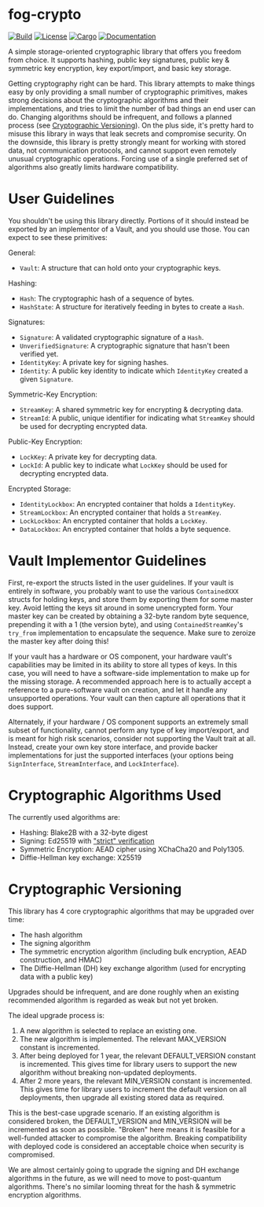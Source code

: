 # fog-crypto

[![Build](https://github.com/Cognoscan/fog-crypto/workflows/Rust/badge.svg)](
https://github.com/Cognoscan/fog-crypto/actions)
[![License](https://img.shields.io/badge/license-MIT%2FApache--2.0-blue.svg)](
https://github.com/Cognoscan/fog-crypto)
[![Cargo](https://img.shields.io/crates/v/fog-crypto.svg)](
https://crates.io/crates/fog-crypto)
[![Documentation](https://docs.rs/fog-crypto/badge.svg)](
https://docs.rs/fog-crypto)

A simple storage-oriented cryptographic library that offers you freedom from choice. It
supports hashing, public key signatures, public key & symmetric key encryption, key
export/import, and basic key storage.

Getting cryptography right can be hard. This library attempts to make things easy by only
providing a small number of cryptographic primitives, makes strong decisions about the
cryptographic algorithms and their implementations, and tries to limit the number of bad things
an end user can do. Changing algorithms should be infrequent, and follows a planned process
(see [Cryptographic Versioning](#cryptographic-versioning)). On the plus side, it's pretty hard
to misuse this library in ways that leak secrets and compromise security. On the downside, this
library is pretty strongly meant for working with stored data, not communication protocols, and
cannot support even remotely unusual cryptographic operations. Forcing use of a single preferred
set of algorithms also greatly limits hardware compatibility.

# User Guidelines

You shouldn't be using this library directly. Portions of it should instead be exported by an
implementor of a Vault, and you should use those. You can expect to see these primitives:

General:
- `Vault`: A structure that can hold onto your cryptographic keys.

Hashing:
- `Hash`: The cryptographic hash of a sequence of bytes.
- `HashState`: A structure for iteratively feeding in bytes to create a `Hash`.

Signatures:
- `Signature`: A validated cryptographic signature of a `Hash`.
- `UnverifiedSignature`: A cryptographic signature that hasn't been verified yet.
- `IdentityKey`: A private key for signing hashes.
- `Identity`: A public key identity to indicate which `IdentityKey` created a given `Signature`.

Symmetric-Key Encryption:
- `StreamKey`: A shared symmetric key for encrypting & decrypting data.
- `StreamId`: A public, unique identifier for indicating what `StreamKey` should be used
  for decrypting encrypted data.

Public-Key Encryption:
- `LockKey`: A private key for decrypting data.
- `LockId`: A public key to indicate what `LockKey` should be used for decrypting encrypted
  data.

Encrypted Storage:
- `IdentityLockbox`: An encrypted container that holds a `IdentityKey`.
- `StreamLockbox`: An encrypted container that holds a `StreamKey`.
- `LockLockbox`: An encrypted container that holds a `LockKey`.
- `DataLockbox`: An encrypted container that holds a byte sequence.

# Vault Implementor Guidelines

First, re-export the structs listed in the user guidelines. If your vault is entirely in
software, you probably want to use the various `ContainedXXX` structs for holding keys, and
store them by exporting them for some master key. Avoid letting the keys sit around in some
unencrypted form. Your master key can be created by obtaining a 32-byte random byte sequence,
prepending it with a 1 (the version byte), and using `ContainedStreamKey`'s `try_from`
implementation to encapsulate the sequence. Make sure to zeroize the master key after doing
this!

If your vault has a hardware or OS component, your hardware vault's capabilities may be
limited in its ability to store all types of keys. In this case, you will need to have a
software-side implementation to make up for the missing storage. A recommended approach here is
to actually accept a reference to a pure-software vault on creation, and let it handle any
unsupported operations. Your vault can then capture all operations that it does support.

Alternately, if your hardware / OS component supports an extremely small subset of
functionality, cannot perform any type of key import/export, and is meant for high risk
scenarios, consider not supporting the Vault trait at all. Instead, create your own key store
interface, and provide backer implementations for just the supported interfaces (your options
being `SignInterface`, `StreamInterface`, and `LockInterface`).

# Cryptographic Algorithms Used

The currently used algorithms are:

- Hashing: Blake2B with a 32-byte digest
- Signing: Ed25519 with ["strict" verification][StrictVerification]
- Symmetric Encryption: AEAD cipher using XChaCha20 and Poly1305.
- Diffie-Hellman key exchange: X25519

# Cryptographic Versioning

This library has 4 core cryptographic algorithms that may be upgraded over time:

- The hash algorithm
- The signing algorithm
- The symmetric encryption algorithm (including bulk encryption, AEAD construction, and HMAC)
- The Diffie-Hellman (DH) key exchange algorithm (used for encrypting data with a public key)

Upgrades should be infrequent, and are done roughly when an existing recommended algorithm is
regarded as weak but not yet broken.

The ideal upgrade process is:

1. A new algorithm is selected to replace an existing one.
2. The new algorithm is implemented. The relevant MAX_VERSION constant is incremented.
3. After being deployed for 1 year, the relevant DEFAULT_VERSION constant is incremented. This
   gives time for library users to support the new algorithm without breaking non-updated
   deployments.
4. After 2 more years, the relevant MIN_VERSION constant is incremented. This gives time for
   library users to increment the default version on all deployments, then upgrade all existing
   stored data as required.

This is the best-case upgrade scenario. If an existing algorithm is considered broken, the
DEFAULT_VERSION and MIN_VERSION will be incremented as soon as possible. "Broken" here means it
is feasible for a well-funded attacker to compromise the algorithm. Breaking compatibility with
deployed code is considered an acceptable choice when security is compromised.

We are almost certainly going to upgrade the signing and DH exchange algorithms in the future,
as we will need to move to post-quantum algorithms. There's no similar looming threat for the
hash & symmetric encryption algorithms.

[StrictVerification]: https://docs.rs/ed25519-dalek/1.0.1/ed25519_dalek/struct.PublicKey.html#method.verify_strict
